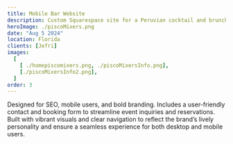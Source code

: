 ```yaml
---
title: Mobile Bar Website
description: Custom Squarespace site for a Peruvian cocktail and brunch brand.
heroImage: ./piscoMixers.png
date: "Aug 5 2024"
location: Florida
clients: [Jefri]
images:
  [
    [ ./homepiscomixers.png, ./piscoMixersInfo.png],
    [./piscoMixersInfo2.png],
  ]
order: 3
---
```

Designed for SEO, mobile users, and bold branding. Includes a user-friendly contact and booking form to streamline event inquiries and reservations. Built with vibrant visuals and clear navigation to reflect the brand’s lively personality and ensure a seamless experience for both desktop and mobile users.